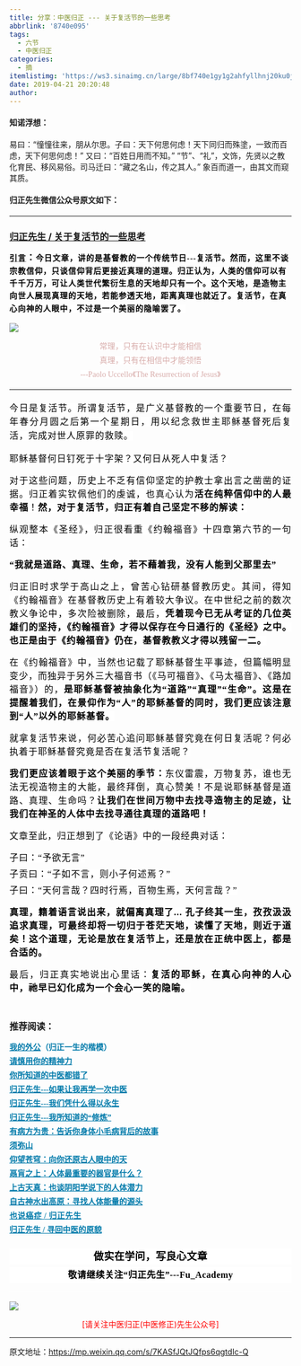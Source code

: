 ```yaml
---
title: 分享：中医归正 --- 关于复活节的一些思考
abbrlink: '8740e095'
tags:
  - 六节
  - 中医归正
categories:
  - 摘
itemlistimg: 'https://ws3.sinaimg.cn/large/8bf740e1gy1g2ahfyllhnj20ku0jt4qp.jpg'
date: 2019-04-21 20:20:48
author:
---
```


#### 知诺浮想：

易曰：“憧憧往来，朋从尔思。子曰：天下何思何虑！天下同归而殊塗，一致而百虑，天下何思何虑！”
又曰：“百姓日用而不知。”
“节”、“礼”，文饰，先贤以之教化育民、移风易俗。司马迁曰：“藏之名山，传之其人。”
象百而道一，由其文而窥其质。

#### 归正先生微信公众号原文如下：
---

###  [归正先生 / 关于复活节的一些思考](https://mp.weixin.qq.com/s/7KASfJQtJQfps6qgtdIc-Q "跳转至原文")



<div class="rich_media_content ">
                    <span style="font-size: 16px;max-width: 100%;color: rgb(136, 136, 136);letter-spacing: 1px;"><span style="color: rgb(154, 154, 154);font-size: 15px;font-family: -apple-system-font, BlinkMacSystemFont, &quot;Helvetica Neue&quot;, &quot;PingFang SC&quot;, &quot;Hiragino Sans GB&quot;, &quot;Microsoft YaHei UI&quot;, &quot;Microsoft YaHei&quot;, Arial, sans-serif;text-decoration: underline;"><strong style="max-width: 100%;color: rgb(62, 62, 62);font-size: 14px;line-height: 22.4px;box-sizing: border-box !important;word-wrap: break-word !important;"><span style="color: rgb(0, 0, 0);max-width: 100%;font-family: 仿宋;box-sizing: border-box !important;word-wrap: break-word !important;">引言</span></strong></span><strong style="font-family: -apple-system-font, BlinkMacSystemFont, &quot;Helvetica Neue&quot;, &quot;PingFang SC&quot;, &quot;Hiragino Sans GB&quot;, &quot;Microsoft YaHei UI&quot;, &quot;Microsoft YaHei&quot;, Arial, sans-serif;max-width: 100%;color: rgb(62, 62, 62);line-height: 22.4px;box-sizing: border-box !important;word-wrap: break-word !important;"><span style="color: rgb(0, 0, 0);max-width: 100%;font-family: 仿宋;box-sizing: border-box !important;word-wrap: break-word !important;">：</span></strong><strong style="font-family: -apple-system-font, BlinkMacSystemFont, &quot;Helvetica Neue&quot;, &quot;PingFang SC&quot;, &quot;Hiragino Sans GB&quot;, &quot;Microsoft YaHei UI&quot;, &quot;Microsoft YaHei&quot;, Arial, sans-serif;max-width: 100%;color: rgb(62, 62, 62);line-height: 22.4px;box-sizing: border-box !important;word-wrap: break-word !important;"><span style="letter-spacing: 1px;color: rgb(0, 0, 0);max-width: 100%;font-family: 仿宋;box-sizing: border-box !important;word-wrap: break-word !important;"></span></strong></span></span></strong></span></strong><span style="font-size: 14px;"><strong style="font-family: 仿宋;background-color: rgb(255, 255, 255);color: rgb(62, 62, 62);font-size: 14px;max-width: 100%;box-sizing: border-box !important;word-wrap: break-word !important;"><span style="max-width: 100%;color: rgb(136, 136, 136);box-sizing: border-box !important;word-wrap: break-word !important;"><strong style="color: rgb(62, 62, 62);font-size: 14px;max-width: 100%;box-sizing: border-box !important;word-wrap: break-word !important;"><span style="max-width: 100%;color: rgb(136, 136, 136);letter-spacing: 1px;box-sizing: border-box !important;word-wrap: break-word !important;"><strong style="font-family: -apple-system-font, BlinkMacSystemFont, &quot;Helvetica Neue&quot;, &quot;PingFang SC&quot;, &quot;Hiragino Sans GB&quot;, &quot;Microsoft YaHei UI&quot;, &quot;Microsoft YaHei&quot;, Arial, sans-serif;max-width: 100%;color: rgb(62, 62, 62);line-height: 22.4px;box-sizing: border-box !important;word-wrap: break-word !important;"><span style="letter-spacing: 1px;color: rgb(0, 0, 0);max-width: 100%;font-family: 仿宋;box-sizing: border-box !important;word-wrap: break-word !important;">今日文章，讲的是基督教的一个传统节日---复活节。</span></strong></span></strong></span></strong><strong style="font-family: 仿宋;background-color: rgb(255, 255, 255);color: rgb(62, 62, 62);font-size: 14px;max-width: 100%;box-sizing: border-box !important;word-wrap: break-word !important;"><span style="max-width: 100%;color: rgb(136, 136, 136);box-sizing: border-box !important;word-wrap: break-word !important;"><strong style="color: rgb(62, 62, 62);font-size: 14px;max-width: 100%;box-sizing: border-box !important;word-wrap: break-word !important;"><span style="max-width: 100%;color: rgb(136, 136, 136);letter-spacing: 1px;box-sizing: border-box !important;word-wrap: break-word !important;"><strong style="font-family: -apple-system-font, BlinkMacSystemFont, &quot;Helvetica Neue&quot;, &quot;PingFang SC&quot;, &quot;Hiragino Sans GB&quot;, &quot;Microsoft YaHei UI&quot;, &quot;Microsoft YaHei&quot;, Arial, sans-serif;max-width: 100%;color: rgb(62, 62, 62);line-height: 22.4px;box-sizing: border-box !important;word-wrap: break-word !important;"><span style="letter-spacing: 1px;color: rgb(0, 0, 0);max-width: 100%;font-family: 仿宋;box-sizing: border-box !important;word-wrap: break-word !important;">然而，</span></strong></span></strong></span></strong><strong style="font-family: 仿宋;background-color: rgb(255, 255, 255);color: rgb(62, 62, 62);font-size: 14px;max-width: 100%;box-sizing: border-box !important;word-wrap: break-word !important;"><span style="max-width: 100%;color: rgb(136, 136, 136);box-sizing: border-box !important;word-wrap: break-word !important;"><strong style="color: rgb(62, 62, 62);font-size: 14px;max-width: 100%;box-sizing: border-box !important;word-wrap: break-word !important;"><span style="max-width: 100%;color: rgb(136, 136, 136);letter-spacing: 1px;box-sizing: border-box !important;word-wrap: break-word !important;"><strong style="font-family: -apple-system-font, BlinkMacSystemFont, &quot;Helvetica Neue&quot;, &quot;PingFang SC&quot;, &quot;Hiragino Sans GB&quot;, &quot;Microsoft YaHei UI&quot;, &quot;Microsoft YaHei&quot;, Arial, sans-serif;max-width: 100%;color: rgb(62, 62, 62);line-height: 22.4px;box-sizing: border-box !important;word-wrap: break-word !important;"></strong><strong style="font-family: -apple-system-font, BlinkMacSystemFont, &quot;Helvetica Neue&quot;, &quot;PingFang SC&quot;, &quot;Hiragino Sans GB&quot;, &quot;Microsoft YaHei UI&quot;, &quot;Microsoft YaHei&quot;, Arial, sans-serif;max-width: 100%;color: rgb(62, 62, 62);line-height: 22.4px;box-sizing: border-box !important;word-wrap: break-word !important;"><span style="letter-spacing: 1px;color: rgb(0, 0, 0);max-width: 100%;font-family: 仿宋;box-sizing: border-box !important;word-wrap: break-word !important;"><strong style="max-width: 100%;color: rgb(62, 62, 62);line-height: 22.4px;box-sizing: border-box !important;word-wrap: break-word !important;"><span style="letter-spacing: 1px;color: rgb(0, 0, 0);max-width: 100%;box-sizing: border-box !important;word-wrap: break-word !important;"><strong style="max-width: 100%;color: rgb(62, 62, 62);line-height: 22.4px;box-sizing: border-box !important;word-wrap: break-word !important;"><span style="letter-spacing: 1px;color: rgb(0, 0, 0);max-width: 100%;box-sizing: border-box !important;word-wrap: break-word !important;">这里不谈宗教信仰，只谈信仰背后更接近真理的道理。</span></strong></span></strong></span></strong><strong style="font-family: -apple-system-font, BlinkMacSystemFont, &quot;Helvetica Neue&quot;, &quot;PingFang SC&quot;, &quot;Hiragino Sans GB&quot;, &quot;Microsoft YaHei UI&quot;, &quot;Microsoft YaHei&quot;, Arial, sans-serif;max-width: 100%;color: rgb(62, 62, 62);line-height: 22.4px;box-sizing: border-box !important;word-wrap: break-word !important;"><span style="letter-spacing: 1px;color: rgb(0, 0, 0);max-width: 100%;font-family: 仿宋;box-sizing: border-box !important;word-wrap: break-word !important;"><strong style="max-width: 100%;color: rgb(62, 62, 62);line-height: 22.4px;box-sizing: border-box !important;word-wrap: break-word !important;"><span style="letter-spacing: 1px;color: rgb(0, 0, 0);max-width: 100%;box-sizing: border-box !important;word-wrap: break-word !important;"><strong style="max-width: 100%;color: rgb(62, 62, 62);line-height: 22.4px;box-sizing: border-box !important;word-wrap: break-word !important;"><span style="letter-spacing: 1px;color: rgb(0, 0, 0);max-width: 100%;box-sizing: border-box !important;word-wrap: break-word !important;">归正认为，人类的信仰可以有千千万万，可让人类世代繁衍生息的天地却只有一个。这个天地，是造物主向世人展现真理的天地，若能参透天地，距离真理也就近了。复活节，在真心向神的人眼中，不过是一个美丽的隐喻罢了。</span></strong></span></strong></span></strong></span></strong></span></strong></span><strong style="font-family: 仿宋;background-color: rgb(255, 255, 255);color: rgb(62, 62, 62);font-size: 14px;max-width: 100%;box-sizing: border-box !important;word-wrap: break-word !important;"><span style="font-size: 16px;max-width: 100%;color: rgb(136, 136, 136);box-sizing: border-box !important;word-wrap: break-word !important;"><strong style="color: rgb(62, 62, 62);font-size: 14px;max-width: 100%;box-sizing: border-box !important;word-wrap: break-word !important;"><span style="font-size: 16px;max-width: 100%;color: rgb(136, 136, 136);letter-spacing: 1px;box-sizing: border-box !important;word-wrap: break-word !important;"><strong style="font-family: -apple-system-font, BlinkMacSystemFont, &quot;Helvetica Neue&quot;, &quot;PingFang SC&quot;, &quot;Hiragino Sans GB&quot;, &quot;Microsoft YaHei UI&quot;, &quot;Microsoft YaHei&quot;, Arial, sans-serif;max-width: 100%;color: rgb(62, 62, 62);line-height: 22.4px;box-sizing: border-box !important;word-wrap: break-word !important;"><span style="letter-spacing: 1px;color: rgb(0, 0, 0);max-width: 100%;font-family: 仿宋;box-sizing: border-box !important;word-wrap: break-word !important;"><strong style="max-width: 100%;color: rgb(62, 62, 62);line-height: 22.4px;box-sizing: border-box !important;word-wrap: break-word !important;"><span style="letter-spacing: 1px;color: rgb(0, 0, 0);max-width: 100%;box-sizing: border-box !important;word-wrap: break-word !important;"><strong style="max-width: 100%;color: rgb(62, 62, 62);line-height: 22.4px;box-sizing: border-box !important;word-wrap: break-word !important;"><span style="letter-spacing: 1px;color: rgb(0, 0, 0);max-width: 100%;box-sizing: border-box !important;word-wrap: break-word !important;"></span></strong></span></strong></span></strong></span></strong></span></strong><br  /></p><p style="margin-bottom: 5px;white-space: normal;text-align: justify;line-height: normal;margin-top: 5px;"><strong style="font-family: 仿宋;background-color: rgb(255, 255, 255);color: rgb(62, 62, 62);font-size: 14px;max-width: 100%;box-sizing: border-box !important;word-wrap: break-word !important;"><span style="font-size: 16px;max-width: 100%;color: rgb(136, 136, 136);box-sizing: border-box !important;word-wrap: break-word !important;"><strong style="color: rgb(62, 62, 62);font-size: 14px;max-width: 100%;box-sizing: border-box !important;word-wrap: break-word !important;"><span style="max-width: 100%;color: rgb(136, 136, 136);box-sizing: border-box !important;word-wrap: break-word !important;"><strong style="font-family: -apple-system-font, BlinkMacSystemFont, &quot;Helvetica Neue&quot;, &quot;PingFang SC&quot;, &quot;Hiragino Sans GB&quot;, &quot;Microsoft YaHei UI&quot;, &quot;Microsoft YaHei&quot;, Arial, sans-serif;max-width: 100%;color: rgb(62, 62, 62);line-height: 22.4px;box-sizing: border-box !important;word-wrap: break-word !important;"><span style="color: rgb(0, 0, 0);max-width: 100%;font-family: 仿宋;box-sizing: border-box !important;word-wrap: break-word !important;"><strong style="max-width: 100%;color: rgb(62, 62, 62);line-height: 22.4px;box-sizing: border-box !important;word-wrap: break-word !important;"><span style="color: rgb(0, 0, 0);max-width: 100%;box-sizing: border-box !important;word-wrap: break-word !important;"><strong style="max-width: 100%;color: rgb(62, 62, 62);line-height: 22.4px;box-sizing: border-box !important;word-wrap: break-word !important;"><span style="color: rgb(0, 0, 0);max-width: 100%;box-sizing: border-box !important;word-wrap: break-word !important;"></span></strong></span></strong></span></strong></span></strong></span></strong></p><p style="text-align: center;line-height: normal;"><img style="clear: both; display: block; margin:auto;" src="https://ws3.sinaimg.cn/large/8bf740e1gy1g2ahfyllhnj20ku0jt4qp.jpg" data-type="jpeg" data-w="750" style="width: 402px;height: 382px;"  /></p><p style="text-align: center;margin-bottom: 5px;margin-top: 5px;line-height: normal;"><span style="color: rgb(215, 171, 169);font-family: 仿宋;font-size: 14px;background-color: rgb(255, 255, 255);">常理，只有在认识中才能相信</span><br  /></p><p style="text-align: center;margin-bottom: 5px;margin-top: 5px;line-height: normal;"><span style="color: rgb(215, 171, 169);font-family: 仿宋;font-size: 14px;background-color: rgb(255, 255, 255);">真理，只有在相信中才能领悟</span></p><p style="text-align: center;margin-bottom: 5px;margin-top: 5px;line-height: normal;"><span style="text-align: center;font-family: 仿宋;background-color: rgb(255, 255, 255);max-width: 100%;color: rgb(215, 171, 169);font-size: 14px;line-height: 22.4px;box-sizing: border-box !important;word-wrap: break-word !important;">---Paolo Uccello《The Resurrection of Jesus</span><span style="text-align: center;color: rgb(215, 171, 169);font-size: 14px;line-height: 22.4px;font-family: Arial, 宋体;">》</span></p><hr style="border-style: solid;border-width: 1px 0 0;border-color: rgba(0,0,0,0.1);-webkit-transform-origin: 0 0;-webkit-transform: scale(1, 0.5);transform-origin: 0 0;transform: scale(1, 0.5);"  /><p style="text-align: justify;margin-bottom: 5px;line-height: 1.75em;margin-top: 20px;"><span style="font-family: 仿宋;background-color: rgb(255, 255, 255);font-size: 16px;color: rgb(0, 0, 0);letter-spacing: 1px;">今日是复活节。所谓复活节，是广义基督教的一个重要节日，在每年春分月圆之后第一个星期日，用以纪念救世主耶稣基督死后复活，完成对世人原罪的救赎。</span><br  /></p><p style="text-align: justify;margin-top: 15px;margin-bottom: 15px;"><span style="font-family: 仿宋;background-color: rgb(255, 255, 255);font-size: 16px;color: rgb(0, 0, 0);letter-spacing: 1px;">耶稣基督何日钉死于十字架？又何日从死人中复活？</span></p><p style="text-align: justify;margin-top: 15px;margin-bottom: 15px;"><span style="font-family: 仿宋;background-color: rgb(255, 255, 255);font-size: 16px;color: rgb(0, 0, 0);letter-spacing: 1px;">对于这些问题，历史上不乏有信仰坚定的护教士拿出言之凿凿的证据。归正着实钦佩他们的虔诚，也真心认为<strong>活在纯粹信仰中的人最幸福</strong>！<strong>然，对于复活节，归正有着自己坚定不移的解读：</strong></span></p><p style="text-align: justify;margin-top: 15px;margin-bottom: 15px;"><span style="background-color: rgb(255, 255, 255);font-family: 仿宋;font-size: 16px;color: rgb(0, 0, 0);letter-spacing: 1px;">纵观整本《圣经》，归正很看重《约翰福音》十四章第六节的一句话：</span></p><p style="text-align: justify;margin-top: 15px;margin-bottom: 15px;"><span style="letter-spacing: 1px;"><strong><span style="letter-spacing: 1px;background-color: rgb(255, 255, 255);font-family: 仿宋;font-size: 16px;color: rgb(0, 0, 0);">“<span style="letter-spacing: 1px;color: rgb(0, 0, 0);font-size: 16px;font-family: 仿宋;text-align: justify;background-color: rgb(255, 255, 255);">我就是道路、真理、生命，若不藉着我，没有人能到父那里去</span>”</span></strong><strong><span style="letter-spacing: 1px;background-color: rgb(255, 255, 255);font-family: 仿宋;font-size: 16px;color: rgb(0, 0, 0);"></span></strong></span></p><p style="text-align: justify;margin-top: 15px;margin-bottom: 15px;"><span style="font-family: 仿宋;background-color: rgb(255, 255, 255);font-size: 16px;color: rgb(0, 0, 0);letter-spacing: 1px;">归正旧时求学于高山之上，曾苦心钻研基督教历史。其间，得知</span><span style="background-color: rgb(255, 255, 255);font-family: 仿宋;font-size: 16px;color: rgb(0, 0, 0);letter-spacing: 1px;">《约翰福音》在基督教历史上有着较大争议。在中世纪之前的数次教义争论中，多次险被删除，最后，<strong>凭着现今已无从考证的几位英雄们的坚持，《约翰福音》才得以保存在今日通行的《圣经》之中。也正是由于《约翰福音》仍在，基督教教义才得以残留一二。</strong></span></p><p style="text-align: justify;margin-top: 15px;margin-bottom: 15px;"><span style="background-color: rgb(255, 255, 255);font-family: 仿宋;font-size: 16px;color: rgb(0, 0, 0);letter-spacing: 1px;">在《约翰福音》中，当然也记载了耶稣基督生平事迹，但篇幅明显变少，而独异于另外三大福音书（《马可福音》、《马太福音》、《路加福音》）的，<strong>是耶稣基督被抽象化为“道路”“真理”“生命”。</strong><strong>这是在提醒着我们，在景仰作为“人”的耶稣基督的同时，我们更应该注意到“人”以外的耶稣基督。</strong></span></p><p style="margin-top: 15px;margin-bottom: 15px;text-align: justify;"><span style="font-family: 仿宋;text-align: justify;background-color: rgb(255, 255, 255);font-size: 16px;color: rgb(0, 0, 0);letter-spacing: 1px;">就拿复活节来说，何必苦心追问耶稣基督究竟在何日复活呢？何必执着于耶稣基督究竟是否在复活节复活呢？</span></p><p style="margin-top: 15px;margin-bottom: 15px;text-align: justify;"><span style="letter-spacing: 1px;"><strong><span style="letter-spacing: 1px;font-family: 仿宋;text-align: justify;background-color: rgb(255, 255, 255);font-size: 16px;color: rgb(0, 0, 0);">我们更应该着眼于这个美丽的季节：</span></strong><strong><span style="letter-spacing: 1px;font-family: 仿宋;text-align: justify;background-color: rgb(255, 255, 255);font-size: 16px;color: rgb(0, 0, 0);"></span></strong><span style="letter-spacing: 1px;font-family: 仿宋;text-align: justify;background-color: rgb(255, 255, 255);font-size: 16px;color: rgb(0, 0, 0);">东仪雷震，万物复苏，谁也无法无视造物主的大能，最终拜倒，真心赞美！不是说耶稣基督是道路、真理、生命吗？<strong>让我们在世间万物中去找寻造物主的足迹，让我们在神圣的人体中去找寻通往真理的道路吧！</strong></span></span></p><p style="margin-top: 15px;margin-bottom: 15px;text-align: justify;"><span style="background-color: rgb(255, 255, 255);font-family: 仿宋;text-align: justify;font-size: 16px;color: rgb(0, 0, 0);letter-spacing: 1px;">文章至此，归正想到了《论语》中的一段经典对话：</span></p><p style="text-align: justify;line-height: normal;margin-top: 5px;margin-bottom: 5px;"><span style="font-family: 仿宋;text-align: justify;background-color: rgb(255, 255, 255);font-size: 16px;color: rgb(0, 0, 0);letter-spacing: 1px;">子曰：</span><span style="letter-spacing: 1px;font-family: 仿宋;text-align: justify;background-color: rgb(255, 255, 255);font-size: 16px;color: rgb(0, 0, 0);">“予欲无言”</span></p><p style="text-align: justify;line-height: normal;margin-top: 5px;margin-bottom: 5px;"><span style="letter-spacing: 1px;font-family: 仿宋;text-align: justify;background-color: rgb(255, 255, 255);font-size: 16px;color: rgb(0, 0, 0);">子贡曰：“子如不言，则小子何述焉？”</span></p><p style="text-align: justify;line-height: normal;margin-top: 5px;margin-bottom: 5px;"><span style="font-family: 仿宋;text-align: justify;background-color: rgb(255, 255, 255);font-size: 16px;color: rgb(0, 0, 0);letter-spacing: 1px;">子曰：</span><span style="letter-spacing: 1px;font-family: 仿宋;text-align: justify;background-color: rgb(255, 255, 255);font-size: 16px;color: rgb(0, 0, 0);">“天何言哉？四时行焉，百物生焉，天何言哉？”</span></p><p style="margin-top: 15px;margin-bottom: 15px;text-align: justify;"><span style="letter-spacing: 1px;"><strong><span style="text-align: justify;letter-spacing: 1px;color: rgb(0, 0, 0);font-size: 16px;font-family: 仿宋;background-color: rgb(255, 255, 255);">真理，籍着语言说出来，就偏离真理了...&nbsp;</span></strong><strong><span style="text-align: justify;letter-spacing: 1px;color: rgb(0, 0, 0);font-size: 16px;font-family: 仿宋;background-color: rgb(255, 255, 255);">孔子终其一生，孜孜汲汲追求真理，可最终却将一切归于苍茫天地，读懂了天地，则近于道矣！</span></strong><strong><span style="text-align: justify;letter-spacing: 1px;color: rgb(0, 0, 0);font-size: 16px;font-family: 仿宋;background-color: rgb(255, 255, 255);">这个道理，无论是放在复活节上，还是放在正统中医上，都是合适的。</span></strong><strong><span style="text-align: justify;letter-spacing: 1px;color: rgb(0, 0, 0);font-size: 16px;font-family: 仿宋;background-color: rgb(255, 255, 255);"><br  /></span></strong></span></p><p style="margin-top: 15px;margin-bottom: 15px;text-align: justify;"><span style="font-family: 仿宋;text-align: justify;background-color: rgb(255, 255, 255);font-size: 16px;color: rgb(0, 0, 0);letter-spacing: 1px;">最后，归正真实地说出心里话：</span><span style="letter-spacing: 1px;"><strong><span style="letter-spacing: 1px;font-family: 仿宋;text-align: justify;background-color: rgb(255, 255, 255);font-size: 16px;color: rgb(0, 0, 0);"><span style="letter-spacing: 1px;color: rgb(0, 0, 0);font-size: 16px;font-family: 仿宋;background-color: rgb(255, 255, 255);">复活的耶稣，</span><span style="letter-spacing: 1px;color: rgb(0, 0, 0);font-size: 16px;background-color: rgb(255, 255, 255);font-family: 仿宋;">在真心向神的人心中，祂早已幻化成为一个会心一笑的隐喻。</span></span></strong></span><strong><span style="text-align: justify;color: rgb(0, 0, 0);font-size: 16px;background-color: rgb(255, 255, 255);font-family: 仿宋;"></span></strong><span style="text-align: justify;color: rgb(0, 0, 0);font-size: 16px;background-color: rgb(255, 255, 255);font-family: 仿宋;"></span></p><p style="margin-top: 15px;margin-bottom: 15px;text-align: justify;"><span style="letter-spacing: 1px;"><strong><span style="letter-spacing: 1px;font-family: 仿宋;text-align: justify;background-color: rgb(255, 255, 255);font-size: 16px;color: rgb(0, 0, 0);"><span style="letter-spacing: 1px;color: rgb(0, 0, 0);font-size: 16px;background-color: rgb(255, 255, 255);font-family: 仿宋;"><br  /></span></span></strong></span></p><p style="margin-top: 15px;margin-bottom: 15px;white-space: normal;line-height: 1.5em;"><strong style="font-family: 仿宋;font-size: 16px;"><span style="text-align: center;">推荐阅读：</span></strong></p><p style="margin-top: 5px;margin-bottom: 5px;white-space: normal;line-height: normal;"><span style="text-decoration: underline;color: rgb(0, 122, 170);"><strong><span style="font-family: 仿宋;font-size: 14px;text-align: center;"><a href="http://mp.weixin.qq.com/s?__biz=MzI5NzQzMzY5NQ==&amp;mid=2247483946&amp;idx=1&amp;sn=ea0bcd7f5add86208cff4173eadf6556&amp;chksm=ecb46d1adbc3e40cd0deb6d82999f4e138aeccfbcc696966f0eab5f4732075037fa7eb6caa07&amp;scene=21#wechat_redirect" target="_blank" data-linktype="2" style="color: rgb(0, 122, 170);">我的外公</a></span></strong></span><span style="color: rgb(0, 122, 170);"><strong><span style="font-family: 仿宋;font-size: 14px;text-align: center;">（归正一生的楷模）</span></strong></span></p><p style="margin-top: 5px;margin-bottom: 5px;white-space: normal;line-height: normal;"><a href="http://mp.weixin.qq.com/s?__biz=MzI5NzQzMzY5NQ==&amp;mid=2247484012&amp;idx=1&amp;sn=7cb2b912d3850de25b5c5f46c9399bf9&amp;chksm=ecb46d5cdbc3e44ab3fdf567fc8adb4169158ac24916333d995d2b7fca7650d470b53380a702&amp;scene=21#wechat_redirect" target="_blank" data-linktype="2" style="color: rgb(0, 122, 170);text-decoration: underline;font-family: 仿宋;font-size: 14px;"><strong><span style="text-align: center;">请慎用你的精神力</span></strong></a></p><p style="margin-top: 5px;margin-bottom: 5px;white-space: normal;line-height: normal;"><a href="http://mp.weixin.qq.com/s?__biz=MzI5NzQzMzY5NQ==&amp;mid=2247484107&amp;idx=1&amp;sn=9376c455f88cc445f0686c49d45681e5&amp;chksm=ecb46dfbdbc3e4edacc5b562a6ff088f95105aa6a4ed765f102502503f0311be1d43bbe73854&amp;scene=21#wechat_redirect" target="_blank" data-linktype="2" style="color: rgb(0, 122, 170);text-decoration: underline;"><strong><span style="font-family: 仿宋;font-size: 14px;text-align: center;">你所知道的中医都错了</span></strong></a><br  /></p><p style="margin-top: 5px;margin-bottom: 5px;white-space: normal;line-height: normal;"><a href="http://mp.weixin.qq.com/s?__biz=MzI5NzQzMzY5NQ==&amp;mid=2247484087&amp;idx=1&amp;sn=b76fe020a7a744a3f3c7850ad15671e6&amp;chksm=ecb46d87dbc3e491b5c1b56acfa70882bbf3af3c355f8e999c60476e7028238e2441eed1d4da&amp;scene=21#wechat_redirect" target="_blank" data-linktype="2" style="color: rgb(0, 122, 170);text-decoration: underline;"><strong><span style="font-family: 仿宋;font-size: 14px;text-align: center;">归正先生---如果让我再学一次中医</span></strong></a><br  /></p><p style="margin-top: 5px;margin-bottom: 5px;white-space: normal;line-height: normal;"><span style="text-decoration: underline;color: rgb(0, 122, 170);"><strong><span style="font-family: 仿宋;font-size: 14px;text-align: center;"><a href="http://mp.weixin.qq.com/s?__biz=MzI5NzQzMzY5NQ==&amp;mid=2247484123&amp;idx=1&amp;sn=a338020668e71e03bc3aa12be292db18&amp;chksm=ecb46debdbc3e4fdb775697f54e95816bf3a981e8de06c10ddf38f756e2520d838f79d45f144&amp;scene=21#wechat_redirect" target="_blank" data-linktype="2" style="color: rgb(0, 122, 170);">归正先生---我们凭什么得以永生</a></span></strong></span></p><p style="margin-top: 5px;margin-bottom: 5px;white-space: normal;line-height: normal;"><span style="text-decoration: underline;color: rgb(0, 122, 170);"><strong><span style="font-family: 仿宋;font-size: 14px;text-align: center;"><a href="http://mp.weixin.qq.com/s?__biz=MzI5NzQzMzY5NQ==&amp;mid=2247484065&amp;idx=1&amp;sn=6529850aef8f94867b432e60c5deadc4&amp;chksm=ecb46d91dbc3e487bef9ba1a3d92845566ac1edcd720100255cf4c05026c333e49e089705e17&amp;scene=21#wechat_redirect" target="_blank" data-linktype="2" style="color: rgb(0, 122, 170);">归正先生---我所知道的“修炼”</a></span></strong></span></p><p style="margin-top: 5px;margin-bottom: 5px;white-space: normal;line-height: normal;"><span style="text-decoration: underline;font-family: 仿宋;font-size: 14px;color: rgb(0, 122, 170);"><strong><span style="text-align: center;"><a href="http://mp.weixin.qq.com/s?__biz=MzI5NzQzMzY5NQ==&amp;mid=2247484089&amp;idx=1&amp;sn=d49c8b96732f8c6b9e0d703ad6ee7695&amp;chksm=ecb46d89dbc3e49f2b4c29c40ead678d8132b4e7fdac14faff72c31b9e61f2a864d5d2ca663d&amp;scene=21#wechat_redirect" target="_blank" data-linktype="2" style="color: rgb(0, 122, 170);">有病方为贵：告诉你身体小毛病背后的故事</a></span></strong></span></p><p style="margin-top: 5px;margin-bottom: 5px;white-space: normal;line-height: normal;"><span style="text-decoration: underline;font-family: 仿宋;font-size: 14px;color: rgb(0, 122, 170);"><strong><span style="text-align: center;"><a href="http://mp.weixin.qq.com/s?__biz=MzI5NzQzMzY5NQ==&amp;mid=2247484080&amp;idx=1&amp;sn=51809d420a42817696022ddf63003bb4&amp;chksm=ecb46d80dbc3e496c41d9312594da891e5b4d2eec284c4975b60b3cd710546dd4f4c3a9ee4b5&amp;scene=21#wechat_redirect" target="_blank" data-linktype="2" style="color: rgb(0, 122, 170);">须弥山</a></span></strong></span></p><p style="margin-top: 5px;margin-bottom: 5px;white-space: normal;line-height: normal;"><a href="http://mp.weixin.qq.com/s?__biz=MzI5NzQzMzY5NQ==&amp;mid=2247483964&amp;idx=1&amp;sn=f3981bc0edee904bfcf1f8318ba17db9&amp;chksm=ecb46d0cdbc3e41a1b9690db7c84e9150a12dd3fba6ddcb109fc3dec54f2a88f6f540db9b44b&amp;scene=21#wechat_redirect" target="_blank" data-linktype="2" style="color: rgb(0, 122, 170);text-decoration: underline;font-family: 仿宋;font-size: 14px;"><strong><span style="text-align: center;">仰望苍穹：向你还原古人眼中的天</span></strong></a><br  /></p><p style="margin-top: 5px;margin-bottom: 5px;white-space: normal;line-height: normal;"><a href="http://mp.weixin.qq.com/s?__biz=MzI5NzQzMzY5NQ==&amp;mid=2247483978&amp;idx=1&amp;sn=8a2b070cdea10f3e13c9a26ed681ac5f&amp;chksm=ecb46d7adbc3e46c5200a646a4ff3d08a03fd76ccc80f345cd6abeab27281086a1f37ddac95c&amp;scene=21#wechat_redirect" target="_blank" data-linktype="2" style="color: rgb(0, 122, 170);text-decoration: underline;font-family: 仿宋;font-size: 14px;"><strong><span style="text-align: center;">鬲肓之上：人体最重要的器官是什么？</span></strong></a><br  /></p><p style="margin-top: 5px;margin-bottom: 5px;white-space: normal;line-height: normal;"><a href="http://mp.weixin.qq.com/s?__biz=MzI5NzQzMzY5NQ==&amp;mid=2247483962&amp;idx=1&amp;sn=6be5770bbdd904f8217bb21488377fa6&amp;chksm=ecb46d0adbc3e41ce6dd2ab0ff37d30a40d735e4c3e6ebc7f92aa9038eb2c5f1f35a188aab7e&amp;scene=21#wechat_redirect" target="_blank" data-linktype="2" style="color: rgb(0, 122, 170);text-decoration: underline;"><strong><span style="font-family: 仿宋;font-size: 14px;text-align: center;">上古天真：也谈阴阳学说下的人体潜力</span></strong></a></p><p style="margin-top: 5px;margin-bottom: 5px;white-space: normal;line-height: normal;"><span style="text-decoration: underline;font-family: 仿宋;font-size: 14px;color: rgb(0, 122, 170);"><strong><span style="text-align: center;"><a href="http://mp.weixin.qq.com/s?__biz=MzI5NzQzMzY5NQ==&amp;mid=2247483837&amp;idx=1&amp;sn=ee187f53d00e93d4df6fcf2d4cecd2a9&amp;chksm=ecb46e8ddbc3e79b68c067618a189e628651cf85a23b947cdb7e4aa3a1edd3b4f100d4566b97&amp;scene=21#wechat_redirect" target="_blank" data-linktype="2" style="color: rgb(0, 122, 170);">自古神水出高原：寻找人体能量的源头</a></span></strong></span></p><p style="margin-top: 5px;margin-bottom: 5px;white-space: normal;line-height: normal;"><a href="http://mp.weixin.qq.com/s?__biz=MzI5NzQzMzY5NQ==&amp;mid=2247484160&amp;idx=1&amp;sn=0e87693db4b2b76954137fb20b0bc7df&amp;chksm=ecb46c30dbc3e52630634fc9b13cc9ca29deba458be5a195a4c91a3a161f160508b928bdf330&amp;scene=21#wechat_redirect" target="_blank" data-linktype="2" style="color: rgb(0, 122, 170);text-decoration: underline;font-family: 仿宋;letter-spacing: 0.5px;font-size: 14px;background-color: rgb(255, 255, 255);"><strong>也说癌症 / 归正先生</strong></a></p><p style="margin-top: 5px;margin-bottom: 5px;white-space: normal;line-height: normal;"><strong style="color: rgb(0, 122, 170);text-decoration: underline;font-family: 仿宋;font-size: 14px;"><a href="http://mp.weixin.qq.com/s?__biz=MzI5NzQzMzY5NQ==&amp;mid=2247484187&amp;idx=1&amp;sn=37762f4c4d6f399252837286d9d1bc0a&amp;chksm=ecb46c2bdbc3e53dc8c38e55d7350d8f09cef9d1ad520e6d882618c5285543d93f04c46b86b5&amp;scene=21#wechat_redirect" target="_blank" data-linktype="2" style="color: rgb(0, 122, 170);text-decoration: underline;font-family: 仿宋;font-size: 14px;">归正先生 / 寻回中医的原貌</a></strong></p><p style="margin-top: 15px;margin-bottom: 15px;text-align: justify;"><span style="background-color: rgb(255, 255, 255);font-family: 仿宋;font-size: 16px;text-align: justify;"></span></p><p style="margin-top: 25px;margin-bottom: 5px;font-size: 16px;white-space: normal;max-width: 100%;min-height: 1em;color: rgb(62, 62, 62);text-align: center;line-height: 1.75em;background-color: rgb(255, 255, 255);box-sizing: border-box !important;word-wrap: break-word !important;"><strong><span style="font-size: 18px;color: rgb(0, 0, 0);max-width: 100%;font-family: 仿宋;letter-spacing: 0.5px;box-sizing: border-box !important;word-wrap: break-word !important;">做实在学问，写良心文章</span></strong></p><p style="margin-top: 5px;margin-bottom: 15px;font-size: 16px;white-space: normal;max-width: 100%;min-height: 1em;color: rgb(62, 62, 62);background-color: rgb(255, 255, 255);line-height: 1.75em;text-align: center;box-sizing: border-box !important;word-wrap: break-word !important;"><strong><span style="color: rgb(0, 0, 0);max-width: 100%;font-family: 仿宋;letter-spacing: 0.5px;box-sizing: border-box !important;word-wrap: break-word !important;">敬请继续关注“归正先生”---Fu_Academy</span></strong></p><hr style="font-size: 16px;white-space: normal;max-width: 100%;color: rgb(62, 62, 62);background-color: rgb(255, 255, 255);box-sizing: border-box !important;word-wrap: break-word !important;"  />
					<img style="clear: both; display: block; margin:auto;" src="https://ws1.sinaimg.cn/mw690/8bf740e1gy1fgqt1hfuomj20hs0bzmyp.jpg" /><p style="text-align: center; color: red">[请关注中医归正(中医修正)先生公众号]</p><hr />
                </div>



原文地址：https://mp.weixin.qq.com/s/7KASfJQtJQfps6qgtdIc-Q


